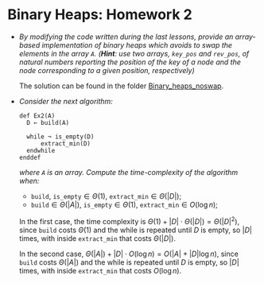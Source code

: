 # Binary Heaps: Homework 2



- *By modifying the code written during the last lessons, provide an array-based implementation of binary heaps which avoids to swap the elements in the array $\texttt{A}$.*
  *(**Hint**: use two arrays, $\texttt{key_pos}$ and $\texttt{rev_pos}$, of natural numbers reporting the position of the key of a node and the node corresponding to a given position, respectively)*

  The solution can be found in the folder [Binary_heaps_noswap](../Binary_heaps_noswap).
  
- *Consider the next algorithm:*

  ```
  def Ex2(A)
  	D ← build(A)
  	
  	while ¬ is_empty(D)
  		extract_min(D)
  	endwhile
  enddef
  ```

  *where $\texttt{A}$ is an array. Compute the time-complexity of the algorithm when:*

  - $\texttt{build}$, $\texttt{is_empty} \in \Theta(1)$, $\texttt{extract_min} \in \Theta(|D|)$;
  - $\texttt{build} \in \Theta(|A|)$, $\texttt{is_empty} \in \Theta(1)$, $\texttt{extract_min} \in O(\log n)$;
  
  In the first case, the time complexity is $\Theta(1) + |D| \cdot \Theta(|D|) = \Theta(|D|^2)$, since $\texttt{build}$ costs $\Theta(1)$ and the while is repeated until $D$ is empty, so $|D|$ times, with inside $\texttt{extract_min}$ that costs $\Theta(|D|)$.
  
  In the second case, $\Theta(|A|) + |D| \cdot O(\log n) = O(|A| + |D|\log n)$, since $\texttt{build}$ costs $\Theta(|A|)$ and the while is repeated until $D$ is empty, so $|D|$ times, with inside $\texttt{extract_min}$ that costs $O(\log n)$.
